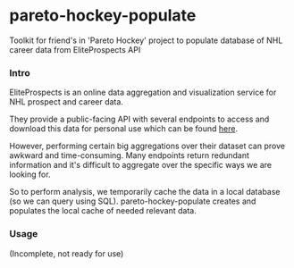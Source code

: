 # pareto-hockey-populate

Toolkit for friend's in 'Pareto Hockey' project to populate database of NHL career data from EliteProspects API

### Intro

EliteProspects is an online data aggregation and visualization service for NHL prospect and career data. 

They provide a public-facing API with several endpoints to access and download this data for personal use which can be found [here](https://app.swaggerhub.com/apis-docs/esmg/Eliteprospects/1.0).

However, performing certain big aggregations over their dataset can prove awkward and time-consuming. Many endpoints return redundant information and it's difficult to aggregate over the specific ways we are looking for.

So to perform analysis, we temporarily cache the data in a local database (so we can query using SQL). pareto-hockey-populate creates and populates the local cache of needed relevant data.

### Usage

(Incomplete, not ready for use)
